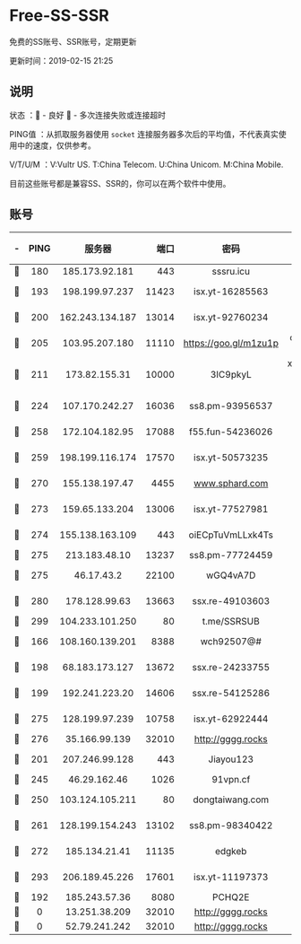 # Free-SS-SSR

免费的SS账号、SSR账号，定期更新

更新时间：2019-02-15 21:25

## 说明

状态     ：🙂 - 良好 🙁 - 多次连接失败或连接超时

PING值   ：从抓取服务器使用 `socket` 连接服务器多次后的平均值，不代表真实使用中的速度，仅供参考。

V/T/U/M  ：V:Vultr US. T:China Telecom. U:China Unicom. M:China Mobile.

目前这些账号都是兼容SS、SSR的，你可以在两个软件中使用。

## 账号

|-|PING|服务器|端口|密码|加密方式|区域|V/T/U/M|
|:----:|:----:|:-----:|-----:|:----:|:----:|:----:|:----:|
|🙂|180|185.173.92.181|443|sssru.icu|rc4-md5|RU|10↑/9↑/9↑/10↑|
|🙂|193|198.199.97.237|11423|isx.yt-16285563|aes-256-cfb|US|9↑/9↑/9↓/9↑|
|🙂|200|162.243.134.187|13014|isx.yt-92760234|aes-256-cfb|US|8↑/9↑/9↓/9↑|
|🙂|205|103.95.207.180|11110|https://goo.gl/m1zu1p|chacha20-ietf|US|5↑/8↑/10↑/9↑|
|🙂|211|173.82.155.31|10000|3IC9pkyL|xchacha20-ietf-poly1305|US|9↑/9↑/9↑/8↑|
|🙂|224|107.170.242.27|16036|ss8.pm-93956537|aes-256-cfb|US|10↑/10↑/10↑/10↑|
|🙂|258|172.104.182.95|17088|f55.fun-54236026|aes-256-cfb|SG|9↓/10↑/10↑/10↑|
|🙂|259|198.199.116.174|17570|isx.yt-50573235|aes-256-cfb|US|9↑/9↑/9↓/9↑|
|🙂|270|155.138.197.47|4455|www.sphard.com|aes-256-cfb|US|8↓/9↑/9↓/9↑|
|🙂|273|159.65.133.204|13006|isx.yt-77527981|aes-256-cfb|SG|9↑/9↑/9↓/9↑|
|🙂|274|155.138.163.109|443|oiECpTuVmLLxk4Ts|aes-256-cfb|US|6↑/10↑/10↑/10↑|
|🙂|275|213.183.48.10|13237|ss8.pm-77724459|rc4-md5|RU|10↑/10↑/10↑/10↑|
|🙂|275|46.17.43.2|22100|wGQ4vA7D|aes-256-gcm|RU|6↑/10↑/10↑/10↑|
|🙂|280|178.128.99.63|13663|ssx.re-49103603|aes-256-cfb|SG|10↑/10↑/10↑/10↑|
|🙂|299|104.233.101.250|80|t.me/SSRSUB|rc4-md5|CA|10↑/10↑/10↑/10↑|
|🙂|166|108.160.139.201|8388|wch92507@#|aes-256-cfb|JP|4↑/10↑/10↑/10↑|
|🙂|198|68.183.173.127|13672|ssx.re-24233755|aes-256-cfb|US|10↑/10↑/10↑/10↑|
|🙂|199|192.241.223.20|14606|ssx.re-54125286|aes-256-cfb|US|10↑/10↑/10↑/10↑|
|🙂|275|128.199.97.239|10758|isx.yt-62922444|aes-256-cfb|SG|9↑/9↑/9↓/9↑|
|🙂|276|35.166.99.139|32010|http://gggg.rocks|chacha20|US|9↓/9↓/10↑/10↑|
|🙂|201|207.246.99.128|443|Jiayou123|aes-256-cfb|US|8↑/10↑/9↑/10↑|
|🙂|245|46.29.162.46|1026|91vpn.cf|rc4-md5|RU|8↓/10↑/9↑/10↑|
|🙂|250|103.124.105.211|80|dongtaiwang.com|aes-256-cfb|US|10↑/10↑/10↑/10↑|
|🙂|261|128.199.154.243|13102|ss8.pm-98340422|aes-256-cfb|SG|10↑/10↑/10↑/10↑|
|🙂|272|185.134.21.41|11135|edgkeb|aes-256-cfb|GB|10↑/10↑/10↑/10↑|
|🙂|293|206.189.45.226|17601|isx.yt-11197373|aes-256-cfb|SG|9↑/9↑/9↓/9↑|
|🙁|192|185.243.57.36|8080|PCHQ2E|rc4-md5|US|10↑/7↓/7↑/8↑|
|🙁|0|13.251.38.209|32010|http://gggg.rocks|chacha20|SG|10↑/10↑/10↑/10↑|
|🙁|0|52.79.241.242|32010|http://gggg.rocks|chacha20|KR|8↑/7↑/7↑/9↑|
